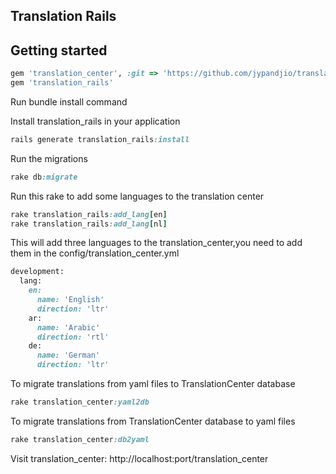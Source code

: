 ## Translation Rails

## Getting started

```ruby
gem 'translation_center', :git => 'https://github.com/jypandjio/translation_center'
gem 'translation_rails'
```

Run bundle install command

Install translation_rails in your application

```ruby
rails generate translation_rails:install
```

Run the migrations

```ruby
rake db:migrate
```

Run this rake to add some languages to the translation center

```ruby
rake translation_rails:add_lang[en]
rake translation_rails:add_lang[nl]
```

This will add three languages to the translation_center,you need to add them in the config/translation_center.yml

```ruby
development:
  lang:
    en: 
      name: 'English'
      direction: 'ltr'
    ar:
      name: 'Arabic'
      direction: 'rtl'
    de:
      name: 'German'
      direction: 'ltr'
```

To migrate translations from yaml files to TranslationCenter database

```ruby
rake translation_center:yaml2db
```

To migrate translations from TranslationCenter database to yaml files

```ruby
rake translation_center:db2yaml
```

Visit translation_center: http://localhost:port/translation_center
